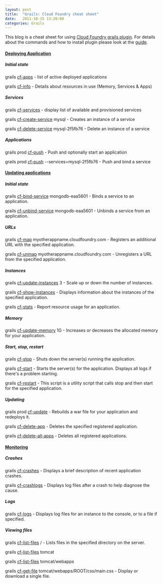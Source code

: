 ```yaml
---
layout: post
title:  "Grails: Cloud Foundry cheat sheet"
date:   2011-10-15 13:20:00
categories: Grails
---
```


This blog is a cheat sheet for using [Cloud Foundry grails plugin](http://www.grails.org/plugin/cloud-foundry). For details about the commands and how to install plugin please look at the [guide](http://grails-plugins.github.com/grails-cloud-foundry/docs/manual/index.html).

#### <span style="text-decoration: underline;">[Deploying Application](http://grails-plugins.github.com/grails-cloud-foundry/docs/manual/guide/4%20Deploying%20applications.html)</span>

##### Initial state

grails [cf-apps](http://grails-plugins.github.com/grails-cloud-foundry/docs/manual/ref/Scripts/cf-apps.html) - list of active deployed applications

grails [cf-info](http://grails-plugins.github.com/grails-cloud-foundry/docs/manual/ref/Scripts/cf-info.html) - Details about resources in use (Memory, Services &amp; Apps)

##### Services

grails [cf-services](http://grails-plugins.github.com/grails-cloud-foundry/docs/manual/ref/Scripts/cf-services.html) - display list of available and provisioned services

grails [cf-create-service](http://grails-plugins.github.com/grails-cloud-foundry/docs/manual/ref/Scripts/cf-create-service.html) mysql - Creates an instance of a service

grails [cf-delete-service](http://grails-plugins.github.com/grails-cloud-foundry/docs/manual/ref/Scripts/cf-delete-service.html) mysql-2f5fb76 - Delete an instance of a service

##### Applications

grails prod [cf-push](http://grails-plugins.github.com/grails-cloud-foundry/docs/manual/ref/Scripts/cf-push.html) - Push and optionally start an application

grails prod [cf-push](http://grails-plugins.github.com/grails-cloud-foundry/docs/manual/ref/Scripts/cf-push.html) --services=mysql-2f5fb76 - Push and bind a service

#### [<span style="text-decoration: underline;">Updating applications</span>](http://grails-plugins.github.com/grails-cloud-foundry/docs/manual/guide/5%20Updating%20applications%20and%20services.html)

##### Initial state

grails [cf-bind-service](http://grails-plugins.github.com/grails-cloud-foundry/docs/manual/ref/Scripts/cf-bind-service.html) mongodb-eaa5601 - Binds a service to an application.

grails [cf-unbind-service](http://grails-plugins.github.com/grails-cloud-foundry/docs/manual/ref/Scripts/cf-unbind-service.html) mongodb-eaa5601 - Unbinds a service from an application.

##### URLs

grails [cf-map](http://grails-plugins.github.com/grails-cloud-foundry/docs/manual/ref/Scripts/cf-map.html) myotherappname.cloudfoundry.com - Registers an additional URL with the specified application.

grails [cf-unmap](http://grails-plugins.github.com/grails-cloud-foundry/docs/manual/ref/Scripts/cf-unmap.html) myotherappname.cloudfoundry.com - Unregisters a URL from the specified application.

##### Instances

grails [cf-update-instances](http://grails-plugins.github.com/grails-cloud-foundry/docs/manual/ref/Scripts/cf-update-instances.html) 3 - Scale up or down the number of instances.

grails [cf-show-instances](http://grails-plugins.github.com/grails-cloud-foundry/docs/manual/ref/Scripts/cf-show-instances.html) - Displays information about the instances of the specified application.

grails [cf-stats](http://grails-plugins.github.com/grails-cloud-foundry/docs/manual/ref/Scripts/cf-stats.html) - Report resource usage for an application.

##### Memory

grails [cf-update-memory](http://grails-plugins.github.com/grails-cloud-foundry/docs/manual/ref/Scripts/cf-update-memory.html) 1G - Increases or decreases the allocated memory for your application.

##### Start, stop, restart

grails [cf-stop](http://grails-plugins.github.com/grails-cloud-foundry/docs/manual/ref/Scripts/cf-stop.html) - Shuts down the server(s) running the application.

grails [cf-start](http://grails-plugins.github.com/grails-cloud-foundry/docs/manual/ref/Scripts/cf-start.html) - Starts the server(s) for the application. Displays all logs if there's a problem starting.

grails [cf-restart](http://grails-plugins.github.com/grails-cloud-foundry/docs/manual/ref/Scripts/cf-restart.html) - This script is a utility script that calls stop and then start for the specified application.

##### Updating

grails prod [cf-update](http://grails-plugins.github.com/grails-cloud-foundry/docs/manual/ref/Scripts/cf-update.html) - Rebuilds a war file for your application and redeploys it.

grails [cf-delete-app](http://grails-plugins.github.com/grails-cloud-foundry/docs/manual/ref/Scripts/cf-delete-app.html) - Deletes the specified registered application.

grails [cf-delete-all-apps](http://grails-plugins.github.com/grails-cloud-foundry/docs/manual/ref/Scripts/cf-delete-all-apps.html) - Deletes all registered applications.

#### [<span style="text-decoration: underline;">Monitoring</span>](http://grails-plugins.github.com/grails-cloud-foundry/docs/manual/guide/6%20Monitoring.html)

##### Crashes

grails [cf-crashes](http://grails-plugins.github.com/grails-cloud-foundry/docs/manual/ref/Scripts/cf-crashes.html) - Displays a brief description of recent application crashes.

grails [cf-crashlogs](http://grails-plugins.github.com/grails-cloud-foundry/docs/manual/ref/Scripts/cf-crashlogs.html) - Displays log files after a crash to help diagnose the cause.

##### Logs

grails [cf-logs](http://grails-plugins.github.com/grails-cloud-foundry/docs/manual/ref/Scripts/cf-logs.html) - Displays log files for an instance to the console, or to a file if specified.

##### Viewing files

grails [cf-list-files](http://grails-plugins.github.com/grails-cloud-foundry/docs/manual/ref/Scripts/cf-list-files.html) / - Lists files in the specified directory on the server.

grails [cf-list-files](http://grails-plugins.github.com/grails-cloud-foundry/docs/manual/ref/Scripts/cf-list-files.html) tomcat

grails [cf-list-files](http://grails-plugins.github.com/grails-cloud-foundry/docs/manual/ref/Scripts/cf-list-files.html) tomcat/webapps

grails [cf-get-file](http://grails-plugins.github.com/grails-cloud-foundry/docs/manual/ref/Scripts/cf-get-file.html) tomcat/webapps/ROOT/css/main.css - Display or download a single file.